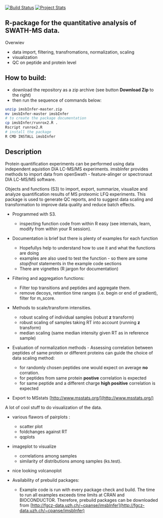 [![Build Status](https://travis-ci.org/wolski/imsbInfer.svg?branch=master)](https://travis-ci.org/wolski/imsbInfer)
[![Project Stats](https://www.ohloh.net/p/imsbInfer/widgets/project_thin_badge.gif)](https://www.ohloh.net/p/imsbInfer)

## R-package for the quantitative analysis of SWATH-MS data.

Overwiev

- data import, filtering, transfromations, normalization,  scaling
- visualization
- QC on peptide and protein level

## How to build:

- download the repository as a zip archive (see button __Download Zip__ to the right)
- then run the sequence of commands below:

```sh
unzip imsbInfer-master.zip
mv imsbInfer-master imsbInfer
# to create the package documentation 
cp imsbInfer/runrox2.R .
Rscript runrox2.R 
# install the package
R CMD INSTALL imsbInfer
```

## Description

Protein quantification experiments can be performed using data independent aquistion DIA LC-MS/MS experiments.
imsbInfer provides methods to import data from openSwath - feature-alinger or spectronaut DIA LC-MS/MS software.

Objects and functions (S3) to import, export, summarize, visualize and analyze quantification results of MS proteomic LFQ experiments. This package is used to generate QC reports, and to suggest data scaling and transformation to improve data quality and reduce batch effects.

* Programmed with S3. 
  * inspecting function code from within R easy (see internals, learn, modify from within your R session).

* Documentation is brief but there is plenty of examples for each function
  * Hopefullys help to understand how to use it and what the functions are doing
  * examples are also used to test the function - so there are some _stopifnot_ statements in the example code sections
  * There are vignettes (R jargon for documentation)

* Filtering and aggregation functions:
  * Filter top transitions and peptides and aggregate them.
  * remove decoys, retention time ranges (i.e. begin or end of gradient), filter for m_score.

* Methods to scale/transform intensities.
  - robust scaling of individual samples (robust __z__ transform)
  - robust scaling of samples taking RT into account (running __z__ transform)
  - median scaling (same median intensity given RT as in reference sample)

* Evaluation of normalization methods - Assessing correlation between peptides of same protein or different proteins can guide the choice of data scaling method:
  - for randomly chosen peptides one would expect on average **no** corration.
  - for peptides from same protein **postive** correlation is expected
  - for same peptide and a different charge **high positive** correlation is expected

* Export to MSstats [http://www.msstats.org/](http://www.msstats.org/)

A lot of cool stuff to do visualization of the data.

* various flawors of pairplots : 
  - scatter plot
  - foldchanges against RT
  - qqplots

* imageplot to visualize 
  - correlations among samples
  - similarity of distributions among samples (ks.test).

* nice looking volcanoplot

* Availability of prebuild packages:
  - Example code is run with every package check and build. The time to run all examples exceeds time limits at CRAN and BIOCONDUCTOR. Therefore,
  prebuild packages can be downloaded from [http://fgcz-data.uzh.ch/~cpanse/imsbInfer](http://fgcz-data.uzh.ch/~cpanse/imsbInfer)


